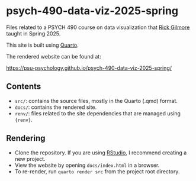 # psych-490-data-viz-2025-spring

Files related to a PSYCH 490 course on data visualization that [Rick Gilmore](https://github.com/rogilmore) taught in Spring 2025.

This site is built using [Quarto](https://quarto.org).

The rendered website can be found at:

<https://psu-psychology.github.io/psych-490-data-viz-2025-spring/>

## Contents

- `src/`: contains the source files, mostly in the Quarto (.qmd) format.
- `docs/`: contains the rendered site.
- `renv/`: files related to the site dependencies that are managed using `{renv}`.

## Rendering

- Clone the repository. If you are using [RStudio](https://posit.co/products/open-source/rstudio/), I recommend creating a new project.
- View the website by opening `docs/index.html` in a browser.
- To re-render, run `quarto render src` from the project root directory.
